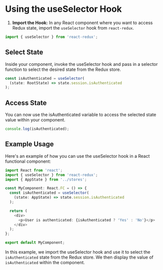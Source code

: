 # Using the useSelector Hook

1. **Import the Hook:**
   In any React component where you want to access Redux state, import the `useSelector` hook from `react-redux`.

```typescript
import { useSelector } from 'react-redux';
```

## Select State

Inside your component, invoke the useSelector hook and pass in a selector function to select the desired state from the Redux store.

```typescript
const isAuthenticated = useSelector(
  (state: RootState) => state.session.isAuthenticated
);
```

## Access State

You can now use the isAuthenticated variable to access the selected state value within your component.

```typescript
console.log(isAuthenticated);
```

## Example Usage

Here's an example of how you can use the useSelector hook in a React functional component:

```typescript
import React from 'react';
import { useSelector } from 'react-redux';
import { AppState } from '../stores';

const MyComponent: React.FC = () => {
  const isAuthenticated = useSelector(
    (state: AppState) => state.session.isAuthenticated
  );

  return (
    <div>
      <p>User is authenticated: {isAuthenticated ? 'Yes' : 'No'}</p>
    </div>
  );
};

export default MyComponent;
```

In this example, we import the useSelector hook and use it to select the `isAuthenticated` state from the Redux store. We then display the value of `isAuthenticated` within the component.
